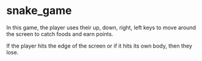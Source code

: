 # snake_game
In this game, the player uses their up, down, right, left keys to move around the screen to catch foods and earn points.

If the player hits the edge of the screen or if it hits its own body, then they lose.
